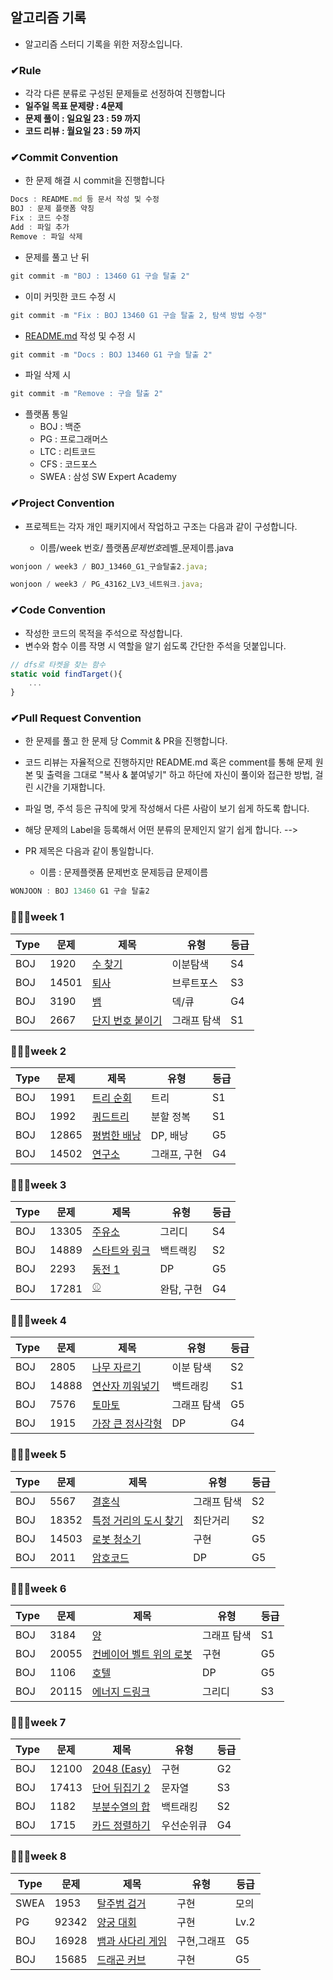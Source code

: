 ## 알고리즘 기록

- 알고리즘 스터디 기록을 위한 저장소입니다.

### ✔Rule

- 각각 다른 분류로 구성된 문제들로 선정하여 진행합니다
- **일주일 목표 문제량 : 4문제**
- **문제 풀이 : 일요일 23 : 59 까지**
- **코드 리뷰 : 월요일 23 : 59 까지**

### ✔Commit Convention

- 한 문제 해결 시 commit을 진행합니다

```jsx
Docs : README.md 등 문서 작성 및 수정
BOJ : 문제 플랫폼 약칭
Fix : 코드 수정
Add : 파일 추가
Remove : 파일 삭제
```

- 문제를 풀고 난 뒤

```jsx
git commit -m "BOJ : 13460 G1 구슬 탈출 2"
```

- 이미 커밋한 코드 수정 시

```jsx
git commit -m "Fix : BOJ 13460 G1 구슬 탈출 2, 탐색 방법 수정"
```

- [README.md](http://README.md) 작성 및 수정 시

```jsx
git commit -m "Docs : BOJ 13460 G1 구슬 탈출 2"
```

- 파일 삭제 시

```jsx
git commit -m "Remove : 구슬 탈출 2"
```

- 플랫폼 통일
  - BOJ : 백준
  - PG : 프로그래머스
  - LTC : 리트코드
  - CFS : 코드포스
  - SWEA : 삼성 SW Expert Academy

### ✔Project Convention

- 프로젝트는 각자 개인 패키지에서 작업하고 구조는 다음과 같이 구성합니다.

  - 이름/week 번호/ 플랫폼*문제번호*레벨\_문제이름.java

```jsx
wonjoon / week3 / BOJ_13460_G1_구슬탈출2.java;

wonjoon / week3 / PG_43162_LV3_네트워크.java;
```

### ✔Code Convention

- 작성한 코드의 목적을 주석으로 작성합니다.
- 변수와 함수 이름 작명 시 역할을 알기 쉽도록 간단한 주석을 덧붙입니다.

```jsx
// dfs로 타켓을 찾는 함수
static void findTarget(){
	...
}
```

### ✔Pull Request Convention

<!-- - 최소 주 1 회 이상 일요일 풀이 마감 이전에 PR 을 진행합니다.
- 코드 리뷰는 자율적으로 진행하고 추가 피드백을 원하면 README.md 혹은 comment를 작성합니다.
- 파일 명, 주석 등은 규칙에 맞게 작성해서 다른 사람이 보기 쉽게 하도록 합니다.
- 해당 문제의 Label을 등록해서 어떤 분류의 문제인지 알기 쉽게 합니다. -->

- 한 문제를 풀고 한 문제 당 Commit & PR을 진행합니다.
- 코드 리뷰는 자율적으로 진행하지만 README.md 혹은 comment를 통해 문제 원본 및 출력을 그대로 "복사 & 붙여넣기" 하고 하단에 자신이 풀이와 접근한 방법, 걸린 시간을 기재합니다.
- 파일 명, 주석 등은 규칙에 맞게 작성해서 다른 사람이 보기 쉽게 하도록 합니다.
- 해당 문제의 Label을 등록해서 어떤 분류의 문제인지 알기 쉽게 합니다. -->

- PR 제목은 다음과 같이 통일합니다.
  - 이름 : 문제플랫폼 문제번호 문제등급 문제이름

```jsx
WONJOON : BOJ 13460 G1 구슬 탈출2
```

### 🏃🏻‍♂️week 1

| Type | 문제  | 제목                                                     | 유형        | 등급 |
| ---- | ----- | -------------------------------------------------------- | ----------- | ---- |
| BOJ  | 1920  | [수 찾기](https://www.acmicpc.net/problem/1920)          | 이분탐색    | S4   |
| BOJ  | 14501 | [퇴사](https://www.acmicpc.net/problem/14501)            | 브루트포스  | S3   |
| BOJ  | 3190  | [뱀](https://www.acmicpc.net/problem/3190)               | 덱/큐       | G4   |
| BOJ  | 2667  | [단지 번호 붙이기](https://www.acmicpc.net/problem/2667) | 그래프 탐색 | S1   |

### 🏃🏻‍♂️week 2

| Type | 문제  | 제목                                                 | 유형         | 등급 |
| ---- | ----- | ---------------------------------------------------- | ------------ | ---- |
| BOJ  | 1991  | [트리 순회](https://www.acmicpc.net/problem/1991)    | 트리         | S1   |
| BOJ  | 1992  | [쿼드트리](https://www.acmicpc.net/problem/1992)     | 분할 정복    | S1   |
| BOJ  | 12865 | [평범한 배낭](https://www.acmicpc.net/problem/12865) | DP, 배낭     | G5   |
| BOJ  | 14502 | [연구소](https://www.acmicpc.net/problem/14502)      | 그래프, 구현 | G4   |

### 🏃🏻‍♂️week 3

| Type | 문제  | 제목                                                   | 유형       | 등급 |
| ---- | ----- | ------------------------------------------------------ | ---------- | ---- |
| BOJ  | 13305 | [주유소](https://www.acmicpc.net/problem/13305)        | 그리디     | S4   |
| BOJ  | 14889 | [스타트와 링크](https://www.acmicpc.net/problem/14889) | 백트랙킹   | S2   |
| BOJ  | 2293  | [동전 1](https://www.acmicpc.net/problem/2293)         | DP         | G5   |
| BOJ  | 17281 | [⚾](https://www.acmicpc.net/problem/17281)            | 완탐, 구현 | G4   |

### 🏃🏻‍♂️week 4

| Type | 문제  | 제목                                                   | 유형       | 등급 |
| ---- | ----- | ------------------------------------------------------ | ---------- | ---- |
| BOJ  | 2805  | [나무 자르기](https://www.acmicpc.net/problem/2805)    	| 이분 탐색       | S2   |
| BOJ  | 14888 | [연산자 끼워넣기](https://www.acmicpc.net/problem/14888)    | 백트래킹   	    | S1   |
| BOJ  | 7576  | [토마토](https://www.acmicpc.net/problem/7576)              | 그래프 탐색     | G5   |
| BOJ  | 1915  | [가장 큰 정사각형](https://www.acmicpc.net/problem/1915)    | DP 		| G4   |

### 🏃🏻‍♂️week 5

| Type | 문제  | 제목                                                   | 유형       | 등급 |
| ---- | ----- | ------------------------------------------------------ | ---------- | ---- |
| BOJ  | 5567  | [결혼식](https://www.acmicpc.net/problem/5567)    	| 그래프 탐색    | S2   |
| BOJ  | 18352 | [특정 거리의 도시 찾기](https://www.acmicpc.net/problem/18352)    | 최단거리 | S2   |
| BOJ  | 14503  | [로봇 청소기](https://www.acmicpc.net/problem/14503) | 구현     | G5   |
| BOJ  | 2011  | [암호코드](https://www.acmicpc.net/problem/2011)    | DP 		| G5   |

### 🏃🏻‍♂️week 6

| Type | 문제  | 제목                                                   | 유형       | 등급 |
| ---- | ----- | ------------------------------------------------------ | ---------- | ---- |
| BOJ  | 3184  | [양](https://www.acmicpc.net/problem/3184)    	| 그래프 탐색    | S1   |
| BOJ  | 20055 | [컨베이어 벨트 위의 로봇](https://www.acmicpc.net/problem/20055)    | 구현 | G5   |
| BOJ  | 1106  | [호텔](https://www.acmicpc.net/problem/1106) | DP     | G5   |
| BOJ  | 20115  | [에너지 드링크](https://www.acmicpc.net/problem/20115)    | 그리디 		| S3   |

### 🏃🏻‍♂️week 7

| Type | 문제  | 제목                                                   | 유형       | 등급 |
| ---- | ----- | ------------------------------------------------------ | ---------- | ---- |
| BOJ  | 12100  | [2048 (Easy)](https://www.acmicpc.net/problem/12100)    	| 구현    | G2   |
| BOJ  | 17413 | [단어 뒤집기 2](https://www.acmicpc.net/problem/17413)    | 문자열 | S3   |
| BOJ  | 1182  | [부분수열의 합](https://www.acmicpc.net/problem/1182) | 백트래킹     | S2   |
| BOJ  | 1715   | [카드 정렬하기](https://www.acmicpc.net/problem/1715)    | 우선순위큐 | G4   |

### 🏃🏻‍♂️week 8

| Type | 문제  | 제목                                                   | 유형       | 등급 |
| ---- | ----- | ------------------------------------------------------ | ---------- | ---- |
| SWEA  | 1953  | [탈주범 검거](https://swexpertacademy.com/main/code/problem/problemDetail.do?contestProbId=AV5PpLlKAQ4DFAUq&categoryId=AV5PpLlKAQ4DFAUq&categoryType=CODE&problemTitle=%ED%83%88%EC%A3%BC&orderBy=FIRST_REG_DATETIME&selectCodeLang=ALL&select-1=&pageSize=10&pageIndex=1&&&&&&&&&)    	| 구현 | 모의 |
| PG | 92342 | [양궁 대회](https://school.programmers.co.kr/learn/courses/30/lessons/92342)    | 구현 | Lv.2   |
| BOJ  | 16928 | [뱀과 사다리 게임](https://www.acmicpc.net/problem/16928) | 구현,그래프 | G5   |
| BOJ  | 15685 | [드래곤 커브](https://www.acmicpc.net/problem/15685)    | 구현 | G5 |



 
